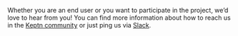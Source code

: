 Whether you are an end user or you want to participate in the project, we’d love to hear from you! You can find more information about how to reach us in the [Keptn community](/community/) or just ping us via [Slack](https://slack.keptn.sh).